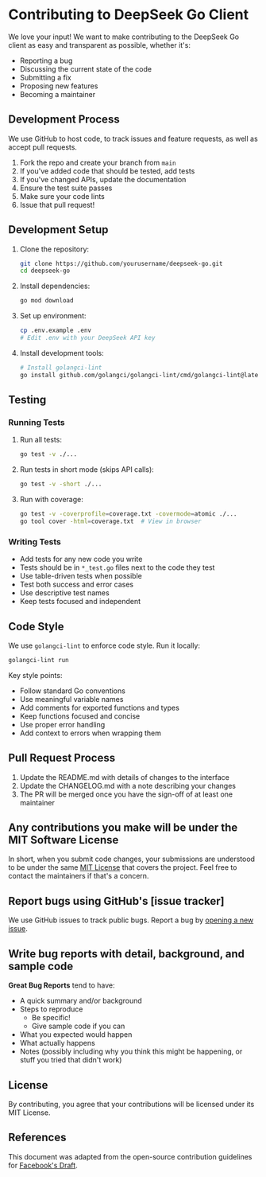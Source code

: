 # Contributing to DeepSeek Go Client

We love your input! We want to make contributing to the DeepSeek Go client as easy and transparent as possible, whether it's:

- Reporting a bug
- Discussing the current state of the code
- Submitting a fix
- Proposing new features
- Becoming a maintainer

## Development Process

We use GitHub to host code, to track issues and feature requests, as well as accept pull requests.

1. Fork the repo and create your branch from `main`
2. If you've added code that should be tested, add tests
3. If you've changed APIs, update the documentation
4. Ensure the test suite passes
5. Make sure your code lints
6. Issue that pull request!

## Development Setup

1. Clone the repository:
   ```bash
   git clone https://github.com/yourusername/deepseek-go.git
   cd deepseek-go
   ```

2. Install dependencies:
   ```bash
   go mod download
   ```

3. Set up environment:
   ```bash
   cp .env.example .env
   # Edit .env with your DeepSeek API key
   ```

4. Install development tools:
   ```bash
   # Install golangci-lint
   go install github.com/golangci/golangci-lint/cmd/golangci-lint@latest
   ```

## Testing

### Running Tests

1. Run all tests:
   ```bash
   go test -v ./...
   ```

2. Run tests in short mode (skips API calls):
   ```bash
   go test -v -short ./...
   ```

3. Run with coverage:
   ```bash
   go test -v -coverprofile=coverage.txt -covermode=atomic ./...
   go tool cover -html=coverage.txt  # View in browser
   ```

### Writing Tests

- Add tests for any new code you write
- Tests should be in `*_test.go` files next to the code they test
- Use table-driven tests when possible
- Test both success and error cases
- Use descriptive test names
- Keep tests focused and independent

## Code Style

We use `golangci-lint` to enforce code style. Run it locally:

```bash
golangci-lint run
```

Key style points:

- Follow standard Go conventions
- Use meaningful variable names
- Add comments for exported functions and types
- Keep functions focused and concise
- Use proper error handling
- Add context to errors when wrapping them

## Pull Request Process

1. Update the README.md with details of changes to the interface
2. Update the CHANGELOG.md with a note describing your changes
3. The PR will be merged once you have the sign-off of at least one maintainer

## Any contributions you make will be under the MIT Software License

In short, when you submit code changes, your submissions are understood to be under the same [MIT License](LICENSE) that covers the project. Feel free to contact the maintainers if that's a concern.

## Report bugs using GitHub's [issue tracker]

We use GitHub issues to track public bugs. Report a bug by [opening a new issue]().

## Write bug reports with detail, background, and sample code

**Great Bug Reports** tend to have:

- A quick summary and/or background
- Steps to reproduce
  - Be specific!
  - Give sample code if you can
- What you expected would happen
- What actually happens
- Notes (possibly including why you think this might be happening, or stuff you tried that didn't work)

## License

By contributing, you agree that your contributions will be licensed under its MIT License.

## References

This document was adapted from the open-source contribution guidelines for [Facebook's Draft](https://github.com/facebook/draft-js/blob/a9316a723f9e918afde44dea68b5f9f39b7d9b00/CONTRIBUTING.md).
